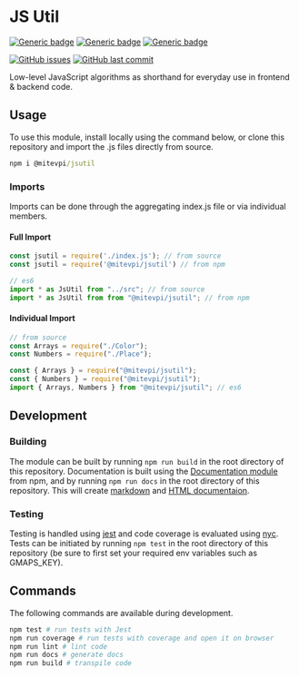 # JS Util

[![Generic badge](https://img.shields.io/badge/Docs-Web-Green.svg)](https://mitevpi.github.io/js-util/) [![Generic badge](https://img.shields.io/badge/Docs-MD-Green.svg)](docs/README.md) [![Generic badge](https://img.shields.io/badge/Samples-JS-Green.svg)](samples)

[![GitHub issues](https://img.shields.io/github/issues/mitevpi/js-util.svg)](https://github.com/mitevpi/js-util/issues) [![GitHub last commit](https://img.shields.io/github/last-commit/mitevpi/js-util.svg)](https://github.com/mitevpi/js-util/commits/master)

Low-level JavaScript algorithms as shorthand for everyday use in frontend & backend code.

## Usage

To use this module, install locally using the command below, or clone this repository and import the .js files directly from source.

```cmd
npm i @mitevpi/jsutil
```

### Imports

Imports can be done through the aggregating index.js file or via individual members.

#### Full Import

```js
const jsutil = require('./index.js'); // from source
const jsutil = require('@mitevpi/jsutil') // from npm

// es6
import * as JsUtil from "../src"; // from source
import * as JsUtil from from "@mitevpi/jsutil"; // from npm
```

#### Individual Import

```js
// from source
const Arrays = require("./Color");
const Numbers = require("./Place");

const { Arrays } = require("@mitevpi/jsutil");
const { Numbers } = require("@mitevpi/jsutil");
import { Arrays, Numbers } from "@mitevpi/jsutil"; // es6
```

## Development

### Building

The module can be built by running `npm run build` in the root directory of this repository. Documentation is built using the [Documentation module](https://www.npmjs.com/package/documentation) from npm, and by running `npm run docs` in the root directory of this repository. This will create [markdown](docs/README.md) and [HTML documentaion](docs/index.html).

### Testing

Testing is handled using [jest](https://jestjs.io/) and code coverage is evaluated using [nyc](https://www.npmjs.com/package/nyc). Tests can be initiated by running `npm test` in the root directory of this repository (be sure to first set your required env variables such as GMAPS_KEY).

## Commands

The following commands are available during development.

```sh
npm test # run tests with Jest
npm run coverage # run tests with coverage and open it on browser
npm run lint # lint code
npm run docs # generate docs
npm run build # transpile code
```

